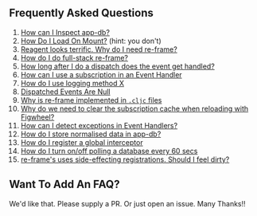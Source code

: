 ## Frequently Asked Questions

1. [How can I Inspect app-db?](Inspecting-app-db.md)
2. [How Do I Load On Mount?](LoadOnMount.md)  (hint: you don't)
2. [Reagent looks terrific. Why do I need re-frame?](DoINeedReFrame.md)
2. [How do I do full-stack re-frame?](FullStackReframe.md)
2. [How long after I do a dispatch does the event get handled?](When-Does-Dispatch-Happen.md)
2. [How can I use a subscription in an Event Handler](UseASubscriptionInAnEventHandler.md)
2. [How do I use logging method X](Logging.md)
3. [Dispatched Events Are Null](Null-Dispatched-Events.md)
4. [Why is re-frame implemented in `.cljc` files](Why-CLJC.md)
5. [Why do we need to clear the subscription cache when reloading with Figwheel?](Why-Clear-Sub-Cache.md)
6. [How can I detect exceptions in Event Handlers?](CatchingEventExceptions.md)
7. [How do I store normalised data in app-db?](DB_Normalisation.md)
8. [How do I register a global interceptor](GlobalInterceptors.md)
9. [How do I turn on/off polling a database every 60 secs](PollADatabaseEvery60.md)
10. [re-frame's uses side-effecting registrations. Should I feel dirty?](ViewsOnGlobalRegistration.md)


## Want To Add An FAQ?  

We'd like that.  Please supply a PR.  Or just open an issue. Many Thanks!!
